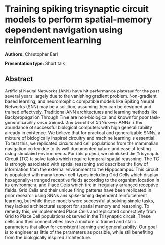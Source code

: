# Training spiking trisynaptic circuit models to perform spatial-memory dependent navigation using reinforcement learning

**Authors:** Christopher Earl

**Presentation type:** Short talk

## Abstract

Artificial Neural Networks (ANN) have hit performance plateaus for the past several years, largely due to the vanishing gradient problem. Non-gradient based learning, and neuromorphic compatible models like Spiking Neural Networks (SNN) may be a solution, assuming they can be designed and trained effectively. Traditional ANN architectures and learning methods like Backpropagation Through Time are non-biological and known for poor task-generalizability once trained. One benefit of SNNs over ANNs is the abundance of successful biological computers with high generalizability already in existence. We believe that for practical and generalizable SNNs, a mixture of biologically inspired circuitry and machine learning is essential. To test this, we replicated circuits and cell populations from the mammalian navigation cortex due to its well documented nature and ease of testing using simulated environments.
For this project, we mimicked the Trisynaptic Circuit (TC) to solve tasks which require temporal spatial reasoning. The TC is strongly associated with spatial reasoning and describes the flow of information from the external environment to the Hippocampus. This circuit is populated with many known cell-types including Grid Cells which display hexagonally-arranged receptive fields according to the organism location in its environment, and Place Cells which fire in irregularly arranged receptive fields. Grid Cells and their unique firing patterns have been replicated in prior research using SNNs and spike-timing dependent reinforcement learning, but while these models were successful at solving simple tasks, they lacked architectural support for spatial memory and reasoning. To remedy this, we implemented Place Cells and replicated connectivity from Grid to Place Cell populations observed in the Trisynaptic circuit. These cells and their connectivities have a mixture of trained and static parameters that allow for consistent learning and generalizability. Our goal is to engineer as little of the parameters as possible, while still benefiting from the biologically inspired architecture. 